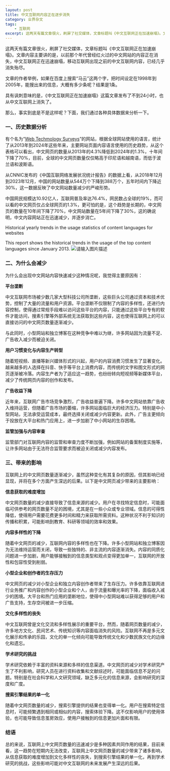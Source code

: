 ```yaml
---
layout: post
title: 中文互联网内容正在逐步消失
category: 业界杂文
tags: 
    - 互联网
excerpt: 这两天有篇文章很火，刷屏了社交媒体，文章标题叫《中文互联网正在加速崩塌》。文章内容主要讲的是，以前那个年代曾经红火过的中文网站的内容正在消失，中文互联网正在迅速崩塌，移动互联网出现之前的中文互联网内容，已经几乎消失殆尽。
---
```


这两天有篇文章很火，刷屏了社交媒体，文章标题叫《中文互联网正在加速崩塌》。文章内容主要讲的是，以前那个年代曾经红火过的中文网站的内容正在消失，中文互联网正在迅速崩塌，移动互联网出现之前的中文互联网内容，已经几乎消失殆尽。

文章的作者举例，如果在百度上搜索“马云”这两个字，把时间设定在1998年到2005年，能搜出来的信息，大概有多少条呢？结果是1条。

具有讽刺意味的是，《中文互联网正在加速崩塌》这篇文章发布了不到24小时，也从中文互联网上消失了。

那么，事实到底是不是这样呢？下面，我们通过各种具体数据来分析一下。

### **一、历史数据分析**

有个名为“[Web Techmology Surveys](https://w3techs.com/technologies/history_overview/content_language/ms/y)”的网站，根据全球网站使用的语言，统计了从2013年到2024年这些年来，主要网站页面内容语言使用的历史趋势，从这个表格可以看出，中文网页的数量从2013年的4.3%降低到2024年的1.3%，十年间下降了70%，目前，全球的中文网页数量仅仅略高于印尼语和越南语，而低于波兰语和波斯语。

从CNNIC发布的《中国互联网络发展状况统计报告》的数据上看，从2018年12月到2023年12月，中国的网站数量从544万个下降到388万个，五年时间内下降近30%，这一数据反映了中文网站数量减少的严峻形势。

中国网民规模达10.92亿人，互联网普及率达76.4%，网民数占全球的19%，而可以看的中文网页仅占全球网页的1.3%，更可怕的是，这个趋势是长期的，中文网页的数量在10年间下降了70%，中文网站数量在5年间下降了30%，这的确说明，中文内容网站正在迅速减少，并逐步消亡。

Historical yearly trends in the usage statistics of content languages for websites

This report shows the historical trends in the usage of the top content languages since January 2013.
 ![请输入图片描述][1]
### **二、为什么会减少**

为什么会出现中文网站内容快速减少这种情况呢，我觉得主要原因有：

**平台垄断**

中文互联网市场被少数几家大型科技公司所垄断，这些巨头公司通过资本和技术优势，控制了大量的流量和用户资源。平台垄断不仅限制了内容的多样性，还进行内容控制，使得通过常规手段难以访问这些平台的内容，只能通过这些平台专有的软件才能访问，搜素引擎等外部系统无法获取到这些内容，这也使得互联网上的可以直接访问的中文网页数量逐渐减少。

与此同时，小型网站和独立博客在这种竞争中难以为继，许多网站因为流量不足、广告收入减少而被迫关闭。

**用户习惯变化与内容生产转型**

随着短视频、直播等新兴媒体形式的兴起，用户的内容消费习惯发生了显著变化。越来越多的人选择在抖音、快手等平台上消费内容，而传统的文字和图文形式的网页逐渐被冷落。内容生产者为了适应这一趋势，也纷纷转向短视频等新媒体平台，减少了传统网页内容的创作和发布。

**广告收益下降**

近年来，互联网广告市场竞争激烈，广告收益普遍下降。许多中文网站依靠广告收入维持运营，但随着广告市场的萎缩，许多网站面临巨大的经济压力。特别是中小型网站，无法承受运营成本，最终选择关闭或减少内容更新。此外，广告主更倾向于投放在大平台和热门应用上，进一步加剧了中小网站的生存困境。

**监管加强与内容审查**

监管部门对互联网内容的监管和审查力度不断加强，例如网站的备案制度实施等，让许多网站由于无法符合监管要求而被迫关闭或减少内容发布。

### **三、带来的影响**

互联网上的中文网页数量逐渐减少，虽然这种变化有其复杂的原因，但其影响已经显现，并将在多个方面产生深远的后果。以下是中文网页减少带来的主要影响：

**信息获取的难度增加**

中文网页数量的减少直接导致了信息来源的减少。用户在寻找特定信息时，可能面临可供参考的网页数量不足的困境，尤其是在一些小众或专业领域。信息的可得性降低，使得用户需要花费更多时间和精力来获取所需资料。这种状况不利于知识的传播和积累，可能影响到教育、科研等领域的效率和效果。

**内容多样性的下降**

随着中文网页的减少，互联网内容的多样性也在下降。许多小型网站和独立博客因为无法维持运营而关闭，导致一些独特的、非主流的内容逐渐消失。内容的同质化问题进一步加剧，用户能够接触到的信息类型和观点变得更加单一，互联网的开放性和包容性受到削弱。

**小型企业和创作者的生存压力**

中文网页的减少对小型企业和独立内容创作者带来了生存压力。许多依靠互联网进行业务推广和内容创作的小型企业和个人，由于流量和曝光率的下降，面临收入减少的困境。大平台和热门应用的垄断地位，使得中小型网站难以获得足够的用户和广告支持，生存空间被进一步压缩。

**文化多样性的丧失**

中文互联网曾是文化交流和多样性展示的重要平台，然而，随着网页数量的减少，许多地方文化、民间艺术、传统知识等内容面临消失的风险。互联网不再是多元文化展示和传承的乐园，文化的单一化倾向可能导致传统文化和少数民族文化的边缘化和遗忘。

**学术研究的挑战**

学术研究依赖于丰富的资料来源和多样的信息渠道。中文网页的减少对学术研究产生了不利影响，研究人员在进行资料收集和文献综述时，可能面临信息不足的问题。特别是在社会科学和人文研究领域，缺乏多元化的信息来源，会影响研究的深度和广度。

**搜索引擎结果的单一化**

随着中文网页数量的减少，搜索引擎提供的结果也变得单一化。用户在搜索特定信息时，可能频繁遇到相同或相似的内容，搜索体验下降。这不仅影响用户的使用体验，也可能导致信息茧房效应，使用户接触到的信息更加片面和有限。

### **结语**

总的来说，互联网上中文网页数量的迅速减少是多种因素共同作用的结果，目前来看，这一趋势在短期内无法改变，互联网上中文网页数量的减少带来了诸多影响，从信息获取的难度增加到文化多样性的丧失，到搜索引擎结果的单一化，再到学术研究的挑战，这些影响可能对中文互联网的未来发展产生深远的后果。


  [1]: https://img2.wait.loan/file/img-hub/1749478550203_sshot-2025-06-09-22-15-13.png